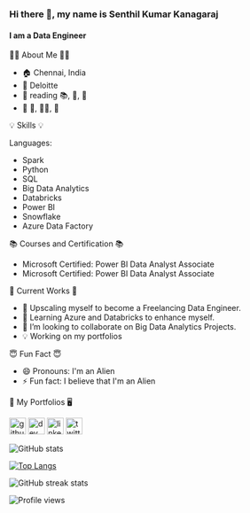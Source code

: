 ### Hi there 👋, my name is Senthil Kumar Kanagaraj
#### I am a Data Engineer

:man_technologist: About Me :man_in_tuxedo:

- :house: Chennai, India
- :briefcase: Deloitte
- :seedling: reading :books:, :art:, :camera_flash:
- :dart: :cricket_game:, :weight_lifting_man:, :bicyclist: 

:bulb: Skills :bulb:

Languages: 
            <i class="devicon-python-plain colored"></i>
          

- Spark 
- Python
- SQL 
- Big Data Analytics
- Databricks
- Power BI
- Snowflake
- Azure Data Factory

:books: Courses and Certification :books:

- Microsoft Certified: Power BI Data Analyst Associate
- Microsoft Certified: Power BI Data Analyst Associate

:microscope: Current Works :microscope:

- 🔭 Upscaling myself to become a Freelancing Data Engineer. 
- 🌱 Learning Azure and Databricks to enhance myself. 
- 👯 I’m looking to collaborate on Big Data Analytics Projects. 
- 💡 Working on my portfolios

:innocent: Fun Fact :innocent:

- 😄 Pronouns: I'm an Alien 
- ⚡ Fun fact: I believe that I'm an Alien 

:abacus: My Portfolios :desktop_computer:


[<img src='https://cdn.jsdelivr.net/npm/simple-icons@3.0.1/icons/github.svg' alt='github' height='30'>](https://github.com/SenthilKumar009)    [<img src='https://cdn.jsdelivr.net/npm/simple-icons@3.0.1/icons/dev-dot-to.svg' alt='dev' height='30'>](https://dev.to/https://dev.to/skkthenotorious)   [<img src='https://cdn.jsdelivr.net/npm/simple-icons@3.0.1/icons/linkedin.svg' alt='linkedin' height='30'>](https://www.linkedin.com/in/https://www.linkedin.com/in/senthil-kumar-kanagaraj//)  [<img src='https://cdn.jsdelivr.net/npm/simple-icons@3.0.1/icons/twitter.svg' alt='twitter' height='30'>](https://twitter.com/https://twitter.com/SKK_TheNeo)  

![GitHub stats](https://github-readme-stats.vercel.app/api?username=SenthilKumar009&show_icons=true)  

[![Top Langs](https://github-readme-stats.vercel.app/api/top-langs/?username=anuraghazra&layout=compact)](https://github.com/anuraghazra/github-readme-stats)

![GitHub streak stats](https://github-readme-streak-stats.herokuapp.com/?user=SenthilKumar009)  

![Profile views](https://gpvc.arturio.dev/SenthilKumar009)  
